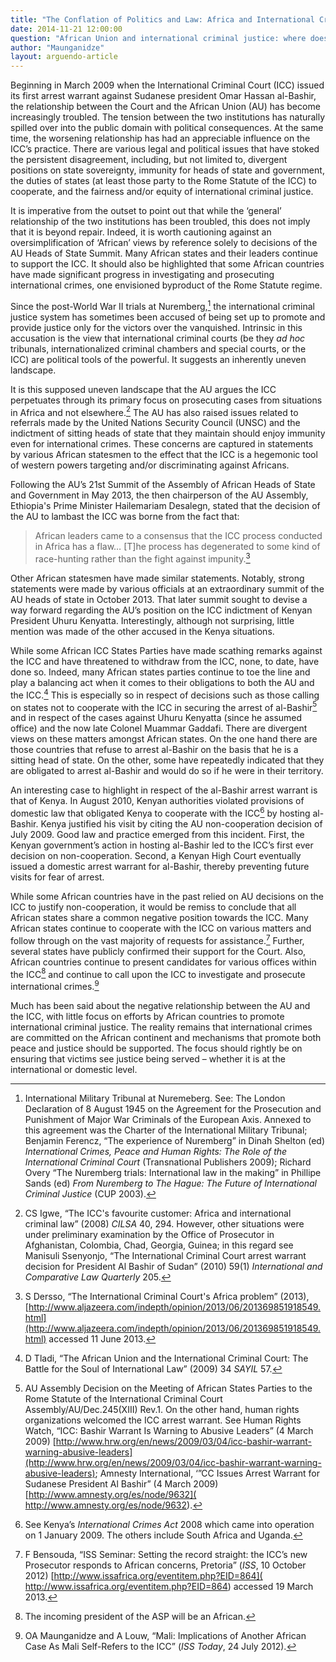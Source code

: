 ```yaml
---
title: "The Conflation of Politics and Law: Africa and International Criminal Justice"
date: 2014-11-21 12:00:00
question: "African Union and international criminal justice: where does it go from here?"
author: "Maunganidze"
layout: arguendo-article
---
```


Beginning in March 2009 when the International Criminal Court (ICC) issued its first arrest warrant against Sudanese president Omar Hassan al-Bashir, the relationship between the Court and the African Union (AU) has become increasingly troubled. The tension between the two institutions has naturally spilled over into the public domain with political consequences. At the same time, the worsening relationship has had an appreciable influence on the ICC’s practice. There are various legal and political issues that have stoked the persistent disagreement, including, but not limited to, divergent positions on state sovereignty, immunity for heads of state and government, the duties of states (at least those party to the Rome Statute of the ICC) to cooperate, and the fairness and/or equity of international criminal justice.

It is imperative from the outset to point out that while the ‘general’ relationship of the two institutions has been troubled, this does not imply that it is beyond repair. Indeed, it is worth cautioning against an oversimplification of ‘African’ views by reference solely to decisions of the AU Heads of State Summit. Many African states and their leaders continue to support the ICC. It should also be highlighted that some African countries have made significant progress in investigating and prosecuting international crimes, one envisioned byproduct of the Rome Statute regime.

Since the post-World War II trials at Nuremberg,[^1] the international criminal justice system has sometimes been accused of being set up to promote and provide justice only for the victors over the vanquished. Intrinsic in this accusation is the view that international criminal courts (be they *ad hoc* tribunals, internationalized criminal chambers and special courts, or the ICC) are political tools of the powerful. It suggests an inherently uneven landscape.

It is this supposed uneven landscape that the AU argues the ICC perpetuates through its primary focus on prosecuting cases from situations in Africa and not elsewhere.[^2] The AU has also raised issues related to referrals made by the United Nations Security Council (UNSC) and the indictment of sitting heads of state that they maintain should enjoy immunity even for international crimes. These concerns are captured in statements by various African statesmen to the effect that the ICC is a hegemonic tool of western powers targeting and/or discriminating against Africans.

Following the AU’s 21st Summit of the Assembly of African Heads of State and Government in May 2013, the then chairperson of the AU Assembly, Ethiopia's Prime Minister Hailemariam Desalegn, stated that the decision of the AU to lambast the ICC was borne from the fact that:
>African leaders came to a consensus that the ICC process conducted in Africa has a flaw… [T]he process has degenerated to some kind of race-hunting rather than the fight against impunity.[^3]

Other African statesmen have made similar statements. Notably, strong statements were made by various officials at an extraordinary summit of the AU heads of state in October 2013. That later summit sought to devise a way forward regarding the AU’s position on the ICC indictment of Kenyan President Uhuru Kenyatta. Interestingly, although not surprising, little mention was made of the other accused in the Kenya situations.

While some African ICC States Parties have made scathing remarks against the ICC and have threatened to withdraw from the ICC, none, to date, have done so.  Indeed, many African states parties continue to toe the line and play a balancing act when it comes to their obligations to both the AU and the ICC.[^4] This is especially so in respect of decisions such as those calling on states not to cooperate with the ICC in securing the arrest of al-Bashir[^5] and in respect of the cases against Uhuru Kenyatta (since he assumed office) and the now late Colonel Muammar Gaddafi. There are divergent views on these matters amongst African states. On the one hand there are those countries that refuse to arrest al-Bashir on the basis that he is a sitting head of state. On the other, some have repeatedly indicated that they are obligated to arrest al-Bashir and would do so if he were in their territory.

An interesting case to highlight in respect of the al-Bashir arrest warrant is that of Kenya. In August 2010, Kenyan authorities violated provisions of domestic law that obligated Kenya to cooperate with the ICC[^6] by hosting al-Bashir. Kenya justified his visit by citing the AU non-cooperation decision of July 2009. Good law and practice emerged from this incident. First, the Kenyan government’s action in hosting al-Bashir led to the ICC’s first ever decision on non-cooperation. Second, a Kenyan High Court eventually issued a domestic arrest warrant for al-Bashir, thereby preventing future visits for fear of arrest.

While some African countries have in the past relied on AU decisions on the ICC to justify non-cooperation, it would be remiss to conclude that all African states share a common negative position towards the ICC. Many African states continue to cooperate with the ICC on various matters and follow through on the vast majority of requests for assistance.[^7] Further, several states have publicly confirmed their support for the Court. Also, African countries continue to present candidates for various offices within the ICC[^8] and continue to call upon the ICC to investigate and prosecute international crimes.[^9]

Much has been said about the negative relationship between the AU and the ICC, with little focus on efforts by African countries to promote international criminal justice. The reality remains that international crimes are committed on the African continent and mechanisms that promote both peace and justice should be supported. The focus should rightly be on ensuring that victims see justice being served – whether it is at the international or domestic level.

[^1]: International Military Tribunal at Nuremeberg. See: The London Declaration of 8 August 1945 on the Agreement for the Prosecution and Punishment of Major War Criminals of the European Axis. Annexed to this agreement was the Charter of the International Military Tribunal; Benjamin Ferencz, “The experience of Nuremberg” in Dinah Shelton (ed) *International Crimes, Peace and Human Rights: The Role of the International Criminal Court* (Transnational Publishers 2009); Richard Overy “The Nuremberg trials: International law in the making” in Phillipe Sands (ed) *From Nuremberg to The Hague: The Future of International Criminal Justice* (CUP 2003).

[^2]: CS Igwe, “The ICC's favourite customer: Africa and international criminal law” (2008) *CILSA* 40, 294. However, other situations were under preliminary examination by the Office of Prosecutor in Afghanistan, Colombia, Chad, Georgia, Guinea; in this regard see Manisuli Ssenyonjo, “The International Criminal Court arrest warrant decision for President Al Bashir of Sudan” (2010) 59(1) *International and Comparative Law Quarterly* 205.

[^3]: S Dersso, “The International Criminal Court's Africa problem” (2013), [http://www.aljazeera.com/indepth/opinion/2013/06/201369851918549.html](http://www.aljazeera.com/indepth/opinion/2013/06/201369851918549.html) accessed 11 June 2013.

[^4]: D Tladi, “The African Union and the International Criminal Court: The Battle for the Soul of International Law” (2009) 34 *SAYIL* 57.

[^5]: AU Assembly Decision on the Meeting of African States Parties to the Rome Statute of the International Criminal Court Assembly/AU/Dec.245(XIII) Rev.1. On the other hand, human rights organizations welcomed the ICC arrest warrant. See Human Rights Watch, “ICC: Bashir Warrant Is Warning to Abusive Leaders” (4 March 2009) [http://www.hrw.org/en/news/2009/03/04/icc-bashir-warrant-warning-abusive-leaders](http://www.hrw.org/en/news/2009/03/04/icc-bashir-warrant-warning-abusive-leaders); Amnesty International, ‘”CC Issues Arrest Warrant for Sudanese President Al Bashir” (4 March 2009) [http://www.amnesty.org/es/node/9632]( http://www.amnesty.org/es/node/9632).

[^6]: See Kenya’s *International Crimes Act* 2008 which came into operation on 1 January 2009. The others include South Africa and Uganda.

[^7]: F Bensouda, “ISS Seminar: Setting the record straight: the ICC’s new Prosecutor responds to African concerns, Pretoria” (*ISS*, 10 October 2012) [http://www.issafrica.org/eventitem.php?EID=864]( http://www.issafrica.org/eventitem.php?EID=864) accessed 19 March 2013.

[^8]: The incoming president of the ASP will be an African.

[^9]: OA Maunganidze and A Louw, “Mali: Implications of Another African Case As Mali Self-Refers to the ICC” (*ISS Today*, 24 July 2012).
